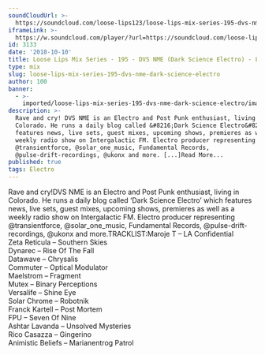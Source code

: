 ```yaml
---
soundCloudUrl: >-
  https://soundcloud.com/loose-lips123/loose-lips-mix-series-195-dvs-nme-dark-science-electro
iframeLink: >-
  https://w.soundcloud.com/player/?url=https://soundcloud.com/loose-lips123/loose-lips-mix-series-195-dvs-nme-dark-science-electro&color=00aabb&auto_play=false&hide_related=false&show_comments=true&show_user=true&show_reposts=false
id: 3133
date: '2018-10-10'
title: Loose Lips Mix Series - 195 - DVS NME (Dark Science Electro) - Loose Lips
type: mix
slug: loose-lips-mix-series-195-dvs-nme-dark-science-electro
author: 100
banner:
  - >-
    imported/loose-lips-mix-series-195-dvs-nme-dark-science-electro/image3133.jpeg
description: >-
  Rave and cry! DVS NME is an Electro and Post Punk enthusiast, living in
  Colorado. He runs a daily blog called &#8216;Dark Science Electro&#8217; which
  features news, live sets, guest mixes, upcoming shows, premieres as well as a
  weekly radio show on Intergalactic FM. Electro producer representing
  @transientforce, @solar_one_music, Fundamental Records,
  @pulse-drift-recordings, @ukonx and more. [...]Read More...
published: true
tags: Electro
---
```

Rave and cry!DVS NME is an Electro and Post Punk enthusiast, living in Colorado. He runs a daily blog called ‘Dark Science Electro’ which features news, live sets, guest mixes, upcoming shows, premieres as well as a weekly radio show on Intergalactic FM. Electro producer representing @transientforce, @solar\_one\_music, Fundamental Records, @pulse-drift-recordings, @ukonx and more.TRACKLIST:Maroje T – LA Confidential  
Zeta Reticula – Southern Skies  
Dynarec – Rise Of The Fall  
Datawave – Chrysalis  
Commuter – Optical Modulator  
Maelstrom – Fragment  
Mutex – Binary Perceptions  
Versalife – Shine Eye  
Solar Chrome – Robotnik  
Franck Kartell – Post Mortem  
FPU – Seven Of Nine  
Ashtar Lavanda – Unsolved Mysteries  
Rico Casazza – Gingerino  
Animistic Beliefs – Marianentrog Patrol